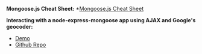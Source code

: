 **Mongoose.js Cheat Sheet:**
*[Mongoose.js Cheat Sheet](https://github.com/sslover/designing-for-data-personalization/blob/master/week8/mongoose-cheatsheet.md)

**Interacting with a node-express-mongoose app using AJAX and Google's 
geocoder:**
* [Demo](https://pets-of-nyc.herokuapp.com/pets)
* [Github Repo](https://github.com/sslover/node-express-geolocation-with-ajax-example)


